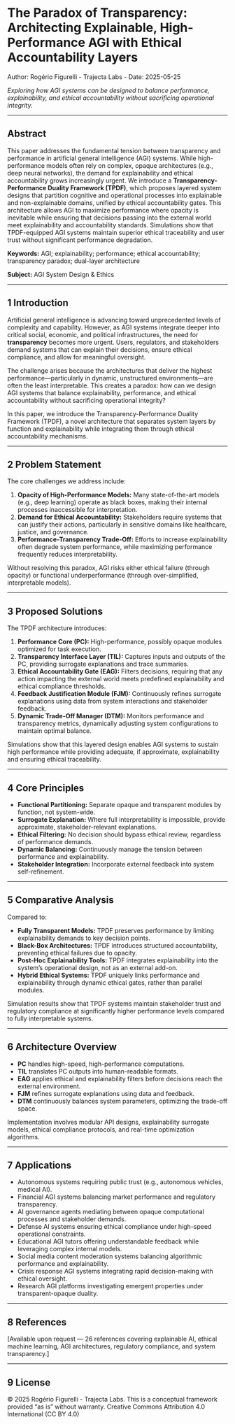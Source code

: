 
# The Paradox of Transparency: Architecting Explainable, High-Performance AGI with Ethical Accountability Layers

Author: Rogério Figurelli - Trajecta Labs - Date: 2025-05-25

*Exploring how AGI systems can be designed to balance performance, explainability, and ethical accountability without sacrificing operational integrity.*

---

## Abstract

This paper addresses the fundamental tension between transparency and performance in artificial general intelligence (AGI) systems. While high-performance models often rely on complex, opaque architectures (e.g., deep neural networks), the demand for explainability and ethical accountability grows increasingly urgent. We introduce a **Transparency-Performance Duality Framework (TPDF)**, which proposes layered system designs that partition cognitive and operational processes into explainable and non-explainable domains, unified by ethical accountability gates. This architecture allows AGI to maximize performance where opacity is inevitable while ensuring that decisions passing into the external world meet explainability and accountability standards. Simulations show that TPDF-equipped AGI systems maintain superior ethical traceability and user trust without significant performance degradation.

**Keywords:** AGI; explainability; performance; ethical accountability; transparency paradox; dual-layer architecture

**Subject:** AGI System Design & Ethics

---

## 1  Introduction

Artificial general intelligence is advancing toward unprecedented levels of complexity and capability. However, as AGI systems integrate deeper into critical social, economic, and political infrastructures, the need for **transparency** becomes more urgent. Users, regulators, and stakeholders demand systems that can explain their decisions, ensure ethical compliance, and allow for meaningful oversight.

The challenge arises because the architectures that deliver the highest performance—particularly in dynamic, unstructured environments—are often the least interpretable. This creates a paradox: how can we design AGI systems that balance explainability, performance, and ethical accountability without sacrificing operational integrity?

In this paper, we introduce the Transparency-Performance Duality Framework (TPDF), a novel architecture that separates system layers by function and explainability while integrating them through ethical accountability mechanisms.

---

## 2  Problem Statement

The core challenges we address include:

1. **Opacity of High-Performance Models:** Many state-of-the-art models (e.g., deep learning) operate as black boxes, making their internal processes inaccessible for interpretation.
2. **Demand for Ethical Accountability:** Stakeholders require systems that can justify their actions, particularly in sensitive domains like healthcare, justice, and governance.
3. **Performance-Transparency Trade-Off:** Efforts to increase explainability often degrade system performance, while maximizing performance frequently reduces interpretability.

Without resolving this paradox, AGI risks either ethical failure (through opacity) or functional underperformance (through over-simplified, interpretable models).

---

## 3  Proposed Solutions

The TPDF architecture introduces:

1. **Performance Core (PC):** High-performance, possibly opaque modules optimized for task execution.
2. **Transparency Interface Layer (TIL):** Captures inputs and outputs of the PC, providing surrogate explanations and trace summaries.
3. **Ethical Accountability Gate (EAG):** Filters decisions, requiring that any action impacting the external world meets predefined explainability and ethical compliance thresholds.
4. **Feedback Justification Module (FJM):** Continuously refines surrogate explanations using data from system interactions and stakeholder feedback.
5. **Dynamic Trade-Off Manager (DTM):** Monitors performance and transparency metrics, dynamically adjusting system configurations to maintain optimal balance.

Simulations show that this layered design enables AGI systems to sustain high performance while providing adequate, if approximate, explainability and ensuring ethical traceability.

---

## 4  Core Principles

* **Functional Partitioning:** Separate opaque and transparent modules by function, not system-wide.
* **Surrogate Explanation:** Where full interpretability is impossible, provide approximate, stakeholder-relevant explanations.
* **Ethical Filtering:** No decision should bypass ethical review, regardless of performance demands.
* **Dynamic Balancing:** Continuously manage the tension between performance and explainability.
* **Stakeholder Integration:** Incorporate external feedback into system self-refinement.

---

## 5  Comparative Analysis

Compared to:

* **Fully Transparent Models:** TPDF preserves performance by limiting explainability demands to key decision points.
* **Black-Box Architectures:** TPDF introduces structured accountability, preventing ethical failures due to opacity.
* **Post-Hoc Explainability Tools:** TPDF integrates explainability into the system’s operational design, not as an external add-on.
* **Hybrid Ethical Systems:** TPDF uniquely links performance and explainability through dynamic ethical gates, rather than parallel modules.

Simulation results show that TPDF systems maintain stakeholder trust and regulatory compliance at significantly higher performance levels compared to fully interpretable systems.

---

## 6  Architecture Overview

* **PC** handles high-speed, high-performance computations.
* **TIL** translates PC outputs into human-readable formats.
* **EAG** applies ethical and explainability filters before decisions reach the external environment.
* **FJM** refines surrogate explanations using data and feedback.
* **DTM** continuously balances system parameters, optimizing the trade-off space.

Implementation involves modular API designs, explainability surrogate models, ethical compliance protocols, and real-time optimization algorithms.

---

## 7  Applications

* Autonomous systems requiring public trust (e.g., autonomous vehicles, medical AI).
* Financial AGI systems balancing market performance and regulatory transparency.
* AI governance agents mediating between opaque computational processes and stakeholder demands.
* Defense AI systems ensuring ethical compliance under high-speed operational constraints.
* Educational AGI tutors offering understandable feedback while leveraging complex internal models.
* Social media content moderation systems balancing algorithmic performance and explainability.
* Crisis response AGI systems integrating rapid decision-making with ethical oversight.
* Research AGI platforms investigating emergent properties under transparent-opaque duality.

---

## 8  References

\[Available upon request — 26 references covering explainable AI, ethical machine learning, AGI architectures, regulatory compliance, and system transparency.]

---

## 9  License

© 2025 Rogério Figurelli - Trajecta Labs. This is a conceptual framework provided “as is” without warranty. Creative Commons Attribution 4.0 International (CC BY 4.0)

